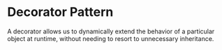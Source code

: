 # Decorator Pattern

A decorator allows us to dynamically extend the behavior of a particular object at runtime, without needing to resort to unnecessary inheritance.